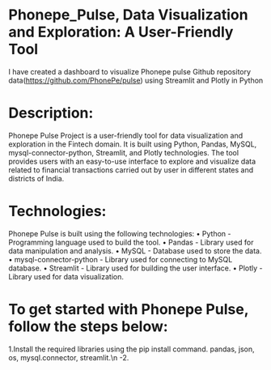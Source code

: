 # Phonepe_Pulse, Data Visualization and Exploration: A User-Friendly Tool
I have created a dashboard to visualize Phonepe pulse Github repository data(https://github.com/PhonePe/pulse) using Streamlit and Plotly in Python
# Description:
Phonepe Pulse Project is a user-friendly tool for data visualization and exploration in the Fintech domain. It is built using Python, Pandas, MySQL, mysql-connector-python, Streamlit, and Plotly technologies. The tool provides users with an easy-to-use interface to explore and visualize data related to financial transactions carried out by user in different states and districts of India.

# Technologies:
Phonepe Pulse is built using the following technologies: • Python - Programming language used to build the tool. • Pandas - Library used for data manipulation and analysis. • MySQL - Database used to store the data. • mysql-connector-python - Library used for connecting to MySQL database. • Streamlit - Library used for building the user interface. • Plotly - Library used for data visualization.

# To get started with Phonepe Pulse, follow the steps below:
1.Install the required libraries using the pip install command. pandas, json, os, mysql.connector, streamlit.\n
-2.
